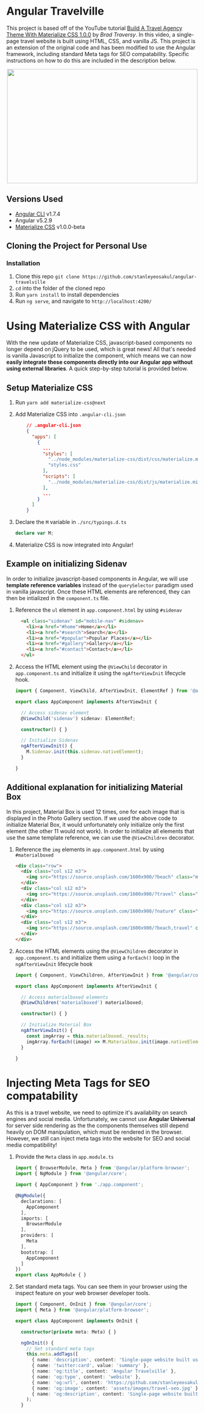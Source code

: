 # Angular Travelville
This project is based off of the YouTube tutorial [Build A Travel Agency Theme With Materialize CSS 1.0.0](https://www.youtube.com/watch?v=MaP3vO-vEsg) by *Brad Traversy*.  In this video, a single-page travel website is built using HTML, CSS, and vanilla JS.  This project is an extension of the original code and has been modified to use the Angular framework, including standard Meta tags for SEO compatability.  Specific instructions on how to do this are included in the description below.

<p align="center">
  <img width="500" height="300" src="./src/assets/images/homepage.png"><br>
</p>

## Versions Used
* [Angular CLI](https://github.com/angular/angular-cli) v1.7.4
* Angular v5.2.9
* [Materialize CSS](http://materializecss.com) v1.0.0-beta

## Cloning the Project for Personal Use
### Installation
1. Clone this repo `git clone https://github.com/stanleyeosakul/angular-travelville`
1. `cd` into the folder of the cloned repo
1. Run `yarn install` to install dependencies
1. Run `ng serve`, and navigate to `http://localhost:4200/`

# Using Materialize CSS with Angular
With the new update of Materialize CSS, javascript-based components no longer depend on jQuery to be used, which is great news!  All that's needed is vanilla Javascript to initialize the component, which means we can now **easily integrate these components directly into our Angular app without using external libraries**.  A quick step-by-step tutorial is provided below.

## Setup Materialize CSS
1. Run `yarn add materialize-css@next`
1. Add Materialize CSS into `.angular-cli.json`

    ```json
        // .angular-cli.json
        {
          "apps": [
            {
              ...
              "styles": [
                "../node_modules/materialize-css/dist/css/materialize.min.css",
                "styles.css"
              ],
              "scripts": [
                "../node_modules/materialize-css/dist/js/materialize.min.js"
              ],
              ...
            }
          ]
        }
    ```

1. Declare the `M` variable in `./src/typings.d.ts`

    ```typescript
    declare var M;
    ```

1. Materialize CSS is now integrated into Angular!

## Example on initializing Sidenav
In order to initialize javascript-based components in Angular, we will use **template reference variables** instead of the `querySelector` paradigm used in vanilla javascript.  Once these HTML elements are referenced, they can then be intialized in the `component.ts` file.

1. Reference the `ul` element in `app.component.html` by using `#sidenav`

    ```html
      <ul class="sidenav" id="mobile-nav" #sidenav>
        <li><a href="#home">Home</a></li>
        <li><a href="#search">Search</a></li>
        <li><a href="#popular">Popular Places</a></li>
        <li><a href="#gallery">Gallery</a></li>
        <li><a href="#contact">Contact</a></li>
      </ul>
    ```

1. Access the HTML element using the `@ViewChild` decorator in `app.component.ts` and initialize it using the `ngAfterViewInit` lifecycle hook.

    ```typescript
    import { Component, ViewChild, AfterViewInit, ElementRef } from '@angular/core';

    export class AppComponent implements AfterViewInit {

      // Access sidenav element
      @ViewChild('sidenav') sidenav: ElementRef;

      constructor() { }

      // Initialize Sidenav
      ngAfterViewInit() {
        M.Sidenav.init(this.sidenav.nativeElement);
      }

    }
    ```

## Additional explanation for initializing Material Box
In this project, Material Box is used 12 times, one for each image that is displayed in the Photo Gallery section.  If we used the above code to initialize Material Box, it would unfortunately only initialize only the first element (the other 11 would not work).  In order to initialize all elements that use the same template reference, we can use the `@ViewChildren` decorator.

1. Reference the `img` elements in `app.component.html` by using `#materialboxed`
    ```html
    <div class="row">
      <div class="col s12 m3">
        <img src="https://source.unsplash.com/1600x900/?beach" class="materialboxed responsive-img" #materialboxed>
      </div>
      <div class="col s12 m3">
        <img src="https://source.unsplash.com/1600x900/?travel" class="materialboxed responsive-img" #materialboxed>
      </div>
      <div class="col s12 m3">
        <img src="https://source.unsplash.com/1600x900/?nature" class="materialboxed responsive-img" #materialboxed>
      </div>
      <div class="col s12 m3">
        <img src="https://source.unsplash.com/1600x900/?beach,travel" class="materialboxed responsive-img" #materialboxed>
      </div>
    </div>
    ```

1. Access the HTML elements using the `@ViewChildren` decorator in `app.component.ts` and initialize them using a `forEach()` loop in the `ngAfterViewInit` lifecycle hook
    ```typescript
    import { Component, ViewChildren, AfterViewInit } from '@angular/core';

    export class AppComponent implements AfterViewInit {

      // Access materialboxed elements
      @ViewChildren('materialboxed') materialboxed;

      constructor() { }

      // Initialize Material Box
      ngAfterViewInit() {
        const imgArray = this.materialboxed._results;
        imgArray.forEach((image) => M.Materialbox.init(image.nativeElement));
      }

    }
    ```

# Injecting Meta Tags for SEO compatability
As this is a travel website, we need to optimize it's availability on search engines and social media.  Unfortunately, we cannot use **Angular Universal** for server side rendering as the the components themselves still depend heavily on DOM manipulation, which must be rendered in the browser.  However, we still can inject meta tags into the website for SEO and social media compatibility!

1. Provide the `Meta` class in `app.module.ts`
    ```typescript
    import { BrowserModule, Meta } from '@angular/platform-browser';
    import { NgModule } from '@angular/core';

    import { AppComponent } from './app.component';

    @NgModule({
      declarations: [
        AppComponent
      ],
      imports: [
        BrowserModule
      ],
      providers: [
        Meta
      ],
      bootstrap: [
        AppComponent
      ]
    })
    export class AppModule { }
    ```

1. Set standard meta tags.  You can see them in your browser using the inspect feature on your web browser developer tools.
    ```typescript
    import { Component, OnInit } from '@angular/core';
    import { Meta } from '@angular/platform-browser';

    export class AppComponent implements OnInit {

      constructor(private meta: Meta) { }

      ngOnInit() {
        // Set standard meta tags
        this.meta.addTags([
          { name: 'description', content: 'Single-page website built using Angular and Materialize CSS 1.0.0-beta (no jQuery!)' },
          { name: 'twitter:card', value: 'summary' },
          { name: 'og:title', content: 'Angular Travelville' },
          { name: 'og:type', content: 'website' },
          { name: 'og:url', content: 'https://github.com/stanleyeosakul/angular-travelville' },
          { name: 'og:image', content: 'assets/images/travel-seo.jpg' },
          { name: 'og:description', content: 'Single-page website built using Angular and Materialize CSS 1.0.0-beta (no jQuery!)' }], true
        );
      }
    ```